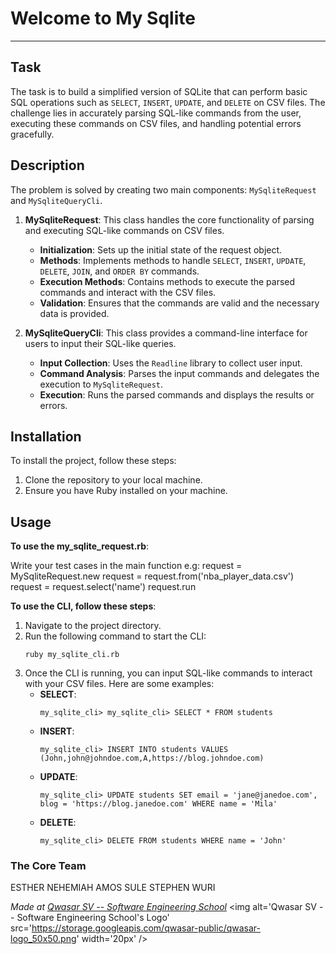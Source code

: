 # Welcome to My Sqlite

***

## Task

The task is to build a simplified version of SQLite that can perform basic SQL operations such as `SELECT`, `INSERT`, `UPDATE`, and `DELETE` on CSV files. The challenge lies in accurately parsing SQL-like commands from the user, executing these commands on CSV files, and handling potential errors gracefully.

## Description

The problem is solved by creating two main components: `MySqliteRequest` and `MySqliteQueryCli`.

1. **MySqliteRequest**: This class handles the core functionality of parsing and executing SQL-like commands on CSV files.
    - **Initialization**: Sets up the initial state of the request object.
    - **Methods**: Implements methods to handle `SELECT`, `INSERT`, `UPDATE`, `DELETE`, `JOIN`, and `ORDER BY` commands.
    - **Execution Methods**: Contains methods to execute the parsed commands and interact with the CSV files.
    - **Validation**: Ensures that the commands are valid and the necessary data is provided.

2. **MySqliteQueryCli**: This class provides a command-line interface for users to input their SQL-like queries.
    - **Input Collection**: Uses the `Readline` library to collect user input.
    - **Command Analysis**: Parses the input commands and delegates the execution to `MySqliteRequest`.
    - **Execution**: Runs the parsed commands and displays the results or errors.

## Installation

To install the project, follow these steps:

1. Clone the repository to your local machine.
2. Ensure you have Ruby installed on your machine.

## Usage
**To use the my_sqlite_request.rb**:

Write your test cases in the main function e.g: 
request = MySqliteRequest.new
request = request.from('nba_player_data.csv')
request = request.select('name')
request.run


**To use the CLI, follow these steps**:

1. Navigate to the project directory.
2. Run the following command to start the CLI:
   ```
   ruby my_sqlite_cli.rb
   ```
3. Once the CLI is running, you can input SQL-like commands to interact with your CSV files. Here are some examples:
   - **SELECT**:
     ```
     my_sqlite_cli> my_sqlite_cli> SELECT * FROM students
     ```
   - **INSERT**:
     ```
     my_sqlite_cli> INSERT INTO students VALUES (John,john@johndoe.com,A,https://blog.johndoe.com)
     ```
   - **UPDATE**:
     ```
     my_sqlite_cli> UPDATE students SET email = 'jane@janedoe.com', blog = 'https://blog.janedoe.com' WHERE name = 'Mila'
     ```
   - **DELETE**:
     ```
     my_sqlite_cli> DELETE FROM students WHERE name = 'John'
     ```

### The Core Team
ESTHER NEHEMIAH AMOS
SULE STEPHEN WURI

<span><i>Made at <a href='https://qwasar.io'>Qwasar SV -- Software Engineering School</a></i></span>
<span><img alt='Qwasar SV -- Software Engineering School's Logo' src='https://storage.googleapis.com/qwasar-public/qwasar-logo_50x50.png' width='20px' /></span>